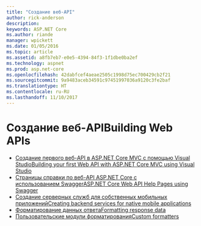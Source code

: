 ```yaml
---
title: "Создание веб-API"
author: rick-anderson
description: 
keywords: ASP.NET Core
ms.author: riande
manager: wpickett
ms.date: 01/05/2016
ms.topic: article
ms.assetid: a8fb7eb7-e0e5-4394-84f3-1f1dbe0ba2ef
ms.technology: aspnet
ms.prod: asp.net-core
ms.openlocfilehash: 42dabfcef4aeae2505c1998d75ec700429cb2f21
ms.sourcegitcommit: 9a9483aceb34591c97451997036a9120c3fe2baf
ms.translationtype: HT
ms.contentlocale: ru-RU
ms.lasthandoff: 11/10/2017
---
```

# <a name="building-web-apis"></a><span data-ttu-id="7599b-103">Создание веб-API</span><span class="sxs-lookup"><span data-stu-id="7599b-103">Building Web APIs</span></span>

* [<span data-ttu-id="7599b-104">Создание первого веб-API в ASP.NET Core MVC с помощью Visual Studio</span><span class="sxs-lookup"><span data-stu-id="7599b-104">Building your first Web API with ASP.NET Core MVC using Visual Studio</span></span>](../../tutorials/first-web-api.md)
* [<span data-ttu-id="7599b-105">Страницы справки по веб-API ASP.NET Core с использованием Swagger</span><span class="sxs-lookup"><span data-stu-id="7599b-105">ASP.NET Core Web API Help Pages using Swagger</span></span>](../../tutorials/web-api-help-pages-using-swagger.md)
* [<span data-ttu-id="7599b-106">Создание серверных служб для собственных мобильных приложений</span><span class="sxs-lookup"><span data-stu-id="7599b-106">Creating backend services for native mobile applications</span></span>](../../mobile/native-mobile-backend.md)
* [<span data-ttu-id="7599b-107">Форматирование данных ответа</span><span class="sxs-lookup"><span data-stu-id="7599b-107">Formatting response data</span></span>](../models/formatting.md)
* [<span data-ttu-id="7599b-108">Пользовательские модули форматирования</span><span class="sxs-lookup"><span data-stu-id="7599b-108">Custom formatters</span></span>](../advanced/custom-formatters.md)

